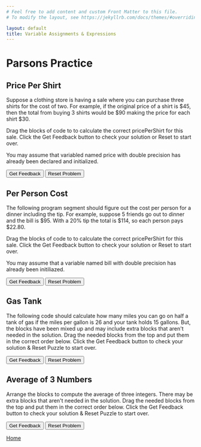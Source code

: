 ```yaml
---
# Feel free to add content and custom Front Matter to this file.
# To modify the layout, see https://jekyllrb.com/docs/themes/#overriding-theme-defaults

layout: default
title: Variable Assignments & Expressions 
---
```

# Parsons Practice


## Price Per Shirt
Suppose a clothing store is having a sale where you can purchase three shirts for the cost of two.  For example, if the original price of a shirt is $45, then the total from buying 3 shirts would be $90 making the price for each shirt $30.  

Drag the blocks of code to to calculate the correct pricePerShirt for this sale. Click the Get Feedback button to check your solution or Reset to start over.

You may assume that variabled named price with double precision has already been declared and initialized.
        
<div id="pricePerShirt-sortableTrash" class="sortable-code"></div> 
<div id="pricePerShirt-sortable" class="sortable-code"></div> 
<div style="clear:both;"></div> 
<p> 
    <input id="pricePerShirt-feedbackLink" value="Get Feedback" type="button" /> 
    <input id="pricePerShirt-newInstanceLink" value="Reset Problem" type="button" /> 
</p> 
<script type="text/javascript"> 
(function(){
  var initial = "double totalCost = $$toggle::price::pricePerShirt$$*2;\n" +
    "double $$toggle::price::pricePerShirt$$ = $$toggle::totalCost::price$$/3;\n" +
    "System.out.println(pricePerShirt);";
  var parsonsPuzzle = new ParsonsWidget({
    "sortableId": "pricePerShirt-sortable",
    "max_wrong_lines": 2,
    "grader": ParsonsWidget._graders.LanguageTranslationGrader,
    "exec_limit": 2500,
    "can_indent": true,
    "x_indent": 50,
    "lang": "en",
    "show_feedback": true,
    "trashId": "pricePerShirt-sortableTrash",
    "executable_code": "totalCost = $$toggle::price::pricePerShirt$$*2\n$$toggle::price::pricePerShirt$$ = $$toggle::totalCost::price$$/3\nprint(pricePerShirt)",
    "programmingLang": "java",
    "vartests": [
        {
            "message": "If each shirt is originally $45, then buying 3 cost for the cost of 2 would amount to $30 per shirt.",
            "initcode": "price=45",
            "code": "",
            "variables": {
                "totalCost": 90,
                "pricePerShirt": 30
            }
        },
        {
            "message": "If each shirt is originally $18, then buying 3 cost for the cost of 2 would amount to $12 per shirt.",
            "initcode": "price=18",
            "code": "",
            "variables": {
                "totalCost": 36,
                "pricePerShirt": 12
            }
        }
    ]
  });
  parsonsPuzzle.init(initial);
  parsonsPuzzle.shuffleLines();
  $("#pricePerShirt-newInstanceLink").click(function(event){ 
      event.preventDefault(); 
      parsonsPuzzle.shuffleLines(); 
  }); 
  $("#pricePerShirt-feedbackLink").click(function(event){ 
      event.preventDefault(); 
      parsonsPuzzle.getFeedback(); 
  }); 
})(); 
</script>

## Per Person Cost
The following program segment should figure out the cost per person for a dinner including the tip. For example, suppose 5 friends go out to dinner and the bill is $95.  With a 20% tip the total is $114, so each person pays $22.80. 

Drag the blocks of code to to calculate the correct pricePerShirt for this sale. Click the Get Feedback button to check your solution or Reset to start over.

You may assume that a variable named bill with double precision has already been initiliazed.

<div id="pricePerShirt-sortableTrash" class="sortable-code"></div> 
<div id="pricePerShirt-sortable" class="sortable-code"></div> 
<div style="clear:both;"></div> 
<p> 
    <input id="pricePerShirt-feedbackLink" value="Get Feedback" type="button" /> 
    <input id="pricePerShirt-newInstanceLink" value="Reset Problem" type="button" /> 
</p> 
<script type="text/javascript"> 
(function(){
  var initial = "double tip = bill * 0.2;\n" +
    "double total = bill + tip;\n" +
    "double costPerPerson = total / numPeople;\n" +
    "System.out.println(costPerPerson);";
  var parsonsPuzzle = new ParsonsWidget({
    "sortableId": "pricePerShirt-sortable",
    "max_wrong_lines": 10,
    "grader": ParsonsWidget._graders.LanguageTranslationGrader,
    "exec_limit": 2500,
    "can_indent": false,
    "x_indent": 50,
    "lang": "en",
    "show_feedback": true,
    "trashId": "pricePerShirt-sortableTrash",
    "executable_code": "tip = str(float(bill) * 1/5)\ntotal = str(bill + float(tip))\ncostPerPerson = str(float(total) / numPeople)\nprint(costPerPerson)",
    "programmingLang": "java",
    "vartests": [
        {
            "message": "5 people would each pay $22.80 if the bill was $95 before tip.",
            "initcode": "bill = 95\nnumPeople = 5",
            "code": "",
            "variables": {
                "tip": "19.0",
                "costPerPerson": "22.8"
            }
        },
        {
            "message": "3 people would each pay $35.72 if the bill was $89.30 before tip.",
            "initcode": "bill = 89.3\nnumPeople = 3",
            "code": "",
            "variables": {
                "tip": "17.86",
                "costPerPerson": "35.72"
            }
        },
        {
            "message": "The tip is 20% of the bill.",
            "initcode": "bill = 89.3\nnumPeople = 3",
            "code": "",
            "variables": {
                "tip": "17.86"
            }
        }
    ]
  });
  parsonsPuzzle.init(initial);
  parsonsPuzzle.shuffleLines();
  $("#pricePerShirt-newInstanceLink").click(function(event){ 
      event.preventDefault(); 
      parsonsPuzzle.shuffleLines(); 
  }); 
  $("#pricePerShirt-feedbackLink").click(function(event){ 
      event.preventDefault(); 
      parsonsPuzzle.getFeedback(); 
  }); 
})(); 
</script>

## Gas Tank
The following code should calculate how many miles you can go on half a tank of gas if the miles per gallon is 26 and your tank holds 15 gallons. But, the blocks have been mixed up and may include extra blocks that aren't needed in the solution. Drag the needed blocks from the top and put them in the correct order below. Click the Get Feedback button to check your solution & Reset Puzzle to start over.

<div id="HalfTank-sortableTrash" class="sortable-code"></div> 
<div id="HalfTank-sortable" class="sortable-code"></div> 
<div style="clear:both;"></div> 
<p> 
    <input id="HalfTank-feedbackLink" value="Get Feedback" type="button" /> 
    <input id="HalfTank-newInstanceLink" value="Reset Problem" type="button" /> 
</p> 
<script type="text/javascript"> 
(function(){
  var initial = "int mpg = 26;\n" +
    "int tankHolds = 15;\n" +
    "double numGallons = (double) tankHolds / 2;\n" +
    "double miles = numGallons * mpg;\n" +
    "System.out.println(miles);\n" +
    "double numGallons = tankHolds / 2; #distractor\n" +
    "int miles = numGallons * mgp; #distractor";
  var parsonsPuzzle = new ParsonsWidget({
    "sortableId": "HalfTank-sortable",
    "max_wrong_lines": 10,
    "grader": ParsonsWidget._graders.LanguageTranslationGrader,
    "exec_limit": 2500,
    "can_indent": true,
    "x_indent": 50,
    "lang": "en",
    "show_feedback": true,
    "trashId": "HalfTank-sortableTrash",
    "executable_code": "mpg = 26\ntankHolds = 15\nnumGallons = (double) tankHolds / 2\nmiles = numGallons * mpg\nprint(miles)",
    "programmingLang": "java",
    "vartests": []
  });
  parsonsPuzzle.init(initial);
  parsonsPuzzle.shuffleLines();
  $("#HalfTank-newInstanceLink").click(function(event){ 
      event.preventDefault(); 
      parsonsPuzzle.shuffleLines(); 
  }); 
  $("#HalfTank-feedbackLink").click(function(event){ 
      event.preventDefault(); 
      parsonsPuzzle.getFeedback(); 
  }); 
})(); 
</script>

## Average of 3 Numbers
Arrange the blocks to compute the average of three integers.  There may be extra blocks that aren't needed in the solution. Drag the needed blocks from the top and put them in the correct order below. Click the Get Feedback button to check your solution & Reset Puzzle to start over.

<div id="Average-sortableTrash" class="sortable-code"></div> 
<div id="Average-sortable" class="sortable-code"></div> 
<div style="clear:both;"></div> 
<p> 
    <input id="Average-feedbackLink" value="Get Feedback" type="button" /> 
    <input id="Average-newInstanceLink" value="Reset Problem" type="button" /> 
</p> 
<script type="text/javascript"> 
(function(){
  var initial = "int num1 = 10;\n" +
    "int num2 = 13;\n" +
    "int num3 = 6;\n" +
    "double average = (double)(num1 + num2 + num3)/3;\n" +
    "System.out.println(average);\n" +
    "double average = num1 + num2 + num3 / 3; #distractor\n" +
    "double average = (num1 + num2 + num3) / 3; #distractor\n" +
    "System.out.println(&quot;average&quot;); #distractor";
  var parsonsPuzzle = new ParsonsWidget({
    "sortableId": "Average-sortable",
    "max_wrong_lines": 2,
    "grader": ParsonsWidget._graders.LanguageTranslationGrader,
    "exec_limit": 2500,
    "can_indent": true,
    "x_indent": 50,
    "lang": "en",
    "show_feedback": true,
    "trashId": "Average-sortableTrash",
    "executable_code": "num1 = 10\nnum2 = 13\nnum3 = 6\naverage = (num1 + num2 + num3)/3\nprint(average)",
    "programmingLang": "java",
    "vartests": []
  });
  parsonsPuzzle.init(initial);
  parsonsPuzzle.shuffleLines();
  $("#Average-newInstanceLink").click(function(event){ 
      event.preventDefault(); 
      parsonsPuzzle.shuffleLines(); 
  }); 
  $("#Average-feedbackLink").click(function(event){ 
      event.preventDefault(); 
      parsonsPuzzle.getFeedback(); 
  }); 
})(); 
</script>

[Home](.index.markdown)
